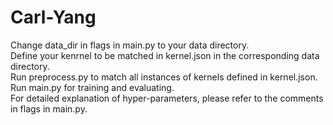 # Carl-Yang
Change data_dir in flags in main.py to your data directory.  
Define your kenrnel to be matched in kernel.json in the corresponding data directory.  
Run preprocess.py to match all instances of kernels defined in kernel.json.  
Run main.py for training and evaluating.  
For detailed explanation of hyper-parameters, please refer to the comments in flags in main.py.
